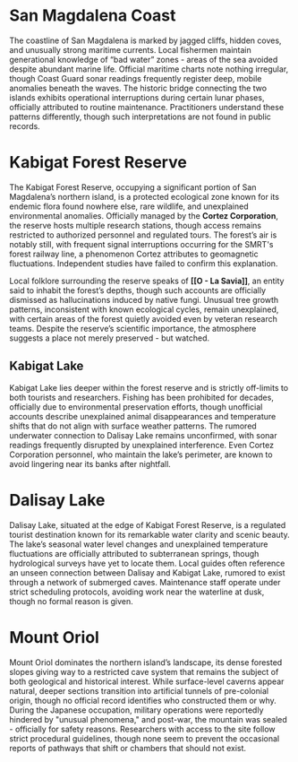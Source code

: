 # San Magdalena Coast

The coastline of San Magdalena is marked by jagged cliffs, hidden coves, and unusually strong maritime currents. Local fishermen maintain generational knowledge of “bad water” zones - areas of the sea avoided despite abundant marine life. Official maritime charts note nothing irregular, though Coast Guard sonar readings frequently register deep, mobile anomalies beneath the waves. The historic bridge connecting the two islands exhibits operational interruptions during certain lunar phases, officially attributed to routine maintenance. Practitioners understand these patterns differently, though such interpretations are not found in public records.
# Kabigat Forest Reserve

The Kabigat Forest Reserve, occupying a significant portion of San Magdalena’s northern island, is a protected ecological zone known for its endemic flora found nowhere else, rare wildlife, and unexplained environmental anomalies. Officially managed by the **Cortez Corporation**, the reserve hosts multiple research stations, though access remains restricted to authorized personnel and regulated tours. The forest’s air is notably still, with frequent signal interruptions occurring for the SMRT's forest railway line, a phenomenon Cortez attributes to geomagnetic fluctuations. Independent studies have failed to confirm this explanation.

Local folklore surrounding the reserve speaks of **[[O - La Savia]]**, an entity said to inhabit the forest’s depths, though such accounts are officially dismissed as hallucinations induced by native fungi. Unusual tree growth patterns, inconsistent with known ecological cycles, remain unexplained, with certain areas of the forest quietly avoided even by veteran research teams. Despite the reserve’s scientific importance, the atmosphere suggests a place not merely preserved - but watched.
## Kabigat Lake

Kabigat Lake lies deeper within the forest reserve and is strictly off-limits to both tourists and researchers. Fishing has been prohibited for decades, officially due to environmental preservation efforts, though unofficial accounts describe unexplained animal disappearances and temperature shifts that do not align with surface weather patterns. The rumored underwater connection to Dalisay Lake remains unconfirmed, with sonar readings frequently disrupted by unexplained interference. Even Cortez Corporation personnel, who maintain the lake’s perimeter, are known to avoid lingering near its banks after nightfall.
# Dalisay Lake

Dalisay Lake, situated at the edge of Kabigat Forest Reserve, is a regulated tourist destination known for its remarkable water clarity and scenic beauty. The lake’s seasonal water level changes and unexplained temperature fluctuations are officially attributed to subterranean springs, though hydrological surveys have yet to locate them. Local guides often reference an unseen connection between Dalisay and Kabigat Lake, rumored to exist through a network of submerged caves. Maintenance staff operate under strict scheduling protocols, avoiding work near the waterline at dusk, though no formal reason is given.
# Mount Oriol

Mount Oriol dominates the northern island’s landscape, its dense forested slopes giving way to a restricted cave system that remains the subject of both geological and historical interest. While surface-level caverns appear natural, deeper sections transition into artificial tunnels of pre-colonial origin, though no official record identifies who constructed them or why. During the Japanese occupation, military operations were reportedly hindered by "unusual phenomena," and post-war, the mountain was sealed - officially for safety reasons. Researchers with access to the site follow strict procedural guidelines, though none seem to prevent the occasional reports of pathways that shift or chambers that should not exist.